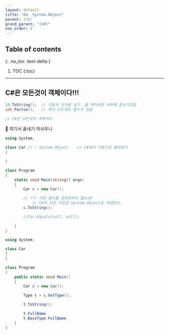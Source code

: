 ```yaml
---
layout: default
title: "04. System.Object"
parent: (C#)
grand_parent: "(C#)"
nav_order: 2
---
```


## Table of contents
{: .no_toc .text-delta }

1. TOC
{:toc}

---

## C#은 모든것이 객체이다!!!

```csharp
10.ToString();  // 이렇게 숫자를 넣고 .을 찍어보면 내부에 함수가있음
int.Partse();   // 역시 int에도 함수가 있음

// C#은 모든것이 객체이다
```

🍁 여기서 끝내기 아쉬우니

```csharp
using System;

class Car // : System.Object    // C#에서 자동으로 붙여준다
{

}

class Program
{
    static void Main(string[] args)
    {  
        Car c = new Car();

        // ??? 이런 함수를 정의한적이 없는데?
            // C#의 모든 타입은 System.Object로 파생된다.
        c.ToString();

        //Car.Equals(null, null);
       
    }
}
```

```csharp
using System;

class Car
{
}

class Program
{
    public static void Main()
    {
        Car c = new Car();

        Type t = c.GetType();

        t.ToString();

        t.FullName
        t.BaseType.FullName
    }
}
```